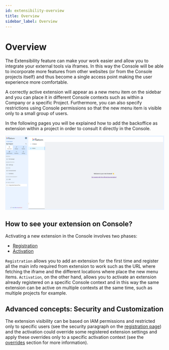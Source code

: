```yaml
---
id: extensibility-overview
title: Overview
sidebar_label: Overview
---
```

# Overview

The Extensibility feature can make your work easier and allow you to integrate your external tools via iframes. In this way the Console will be able to incorporate more features from other websites (or from the Console projects itself) and thus become a single access point making the user experience more comfortable.

A correctly active extension will appear as a new menu item on the sidebar and you can place it in different Console contexts such as within a Company or a specific Project. Furthermore, you can also specify restrictions using Console permissions so that the new menu item is visible only to a small group of users.

In the following pages you will be explained how to add the backoffice as extension within a project in order to consult it directly in the Console.

![backoffice extension overview](img/backofficeExtensionOverview.png)

## How to see your extension on Console?

Activating a new extension in the Console involves two phases:

- [Registration](/console/console-extensibility/registration.md)
- [Activation](/console/console-extensibility/activation.md)

`Registration` allows you to add an extension for the first time and register all the main info required from extension to work such as the URL where fetching the iframe and the different locations where place the new menu items.
`Activation`, on the other hand, allows you to activate an extension already registered on a specific Console context and in this way the same extension can be active on multiple contexts at the same time, such as multiple projects for example.

## Advanced concepts: Security and Customization

The extension visibility can be based on IAM permissions and restricted only to specific users (see the security paragraph on the [registration page](/console/console-extensibility/registration.md#how-to-restrict-the-extension-usage)) and the activation could override some registered extension settings and apply these overrides only to a specific activation context (see the [overrides](/console/console-extensibility/activation.md#overrides) section for more information).   